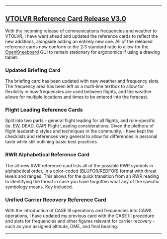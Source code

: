
---

## [VTOLVR Reference Card Release V3.0](https://github.com/TheChemistAstronaut/VTOLVR-QUICK-REFERENCE-CARDS/releases/tag/V3.0)


With the incoming release of communications frequencies and weather to VTOLVR, I have went ahead and updated the reference cards to reflect the new additions, alongside adding an entirely new one. All of the released reference cards now conform to the 2:3 standard ratio to allow for the [OpenKneeboard](https://github.com/OpenKneeboard/OpenKneeboard) GUI to remain stationary for ergonomics if using a drawing tablet.

### Updated Briefing Card

The briefing card has been updated with new weather and frequency slots. The frequency area has been left as a multi-line textbox to allow for flexibility in how frequencies are used between flights, and the weather allows for multiple locations and times to be entered into the forecast.

### Flight Leading Reference Cards

Split into two parts - general flight leading for all flights, and role-specific (ie. EW, DEAD, CAP) Flight Leading considerations. Given the plethora of flight leadership styles and techniques in the community, I have kept the checklists and references very general to allow for differences in personal taste while still outlining basic best practices.

### RWR Alphabetical Reference Card

The all-new RWR reference card lists all of the possible RWR symbols in alphabetical order, in a color-coded (BLUFOR/REDFOR) format with threat levels and ranges. This allows for the quick transition from an RWR reading to identifying the threat in case you have forgotten what any of the specific symbology means. Key included.

### Unified Carrier Recovery Reference Card

With the introduction of CASE III operations and frequencies into CAW8 operations, I have updated my previous card with the CASE III procedure and slots for frequencies and other figures relevant for carrier recovery - such as your assigned altitude, DME, and final bearing.

---

